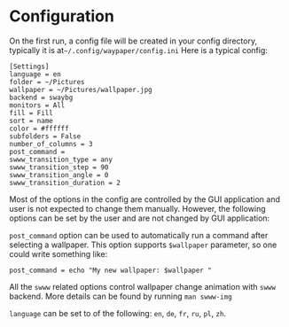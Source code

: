 # Configuration

On the first run, a config file will be created in your config directory, typically it is at`~/.config/waypaper/config.ini` Here is a typical config:

```
[Settings]
language = en
folder = ~/Pictures
wallpaper = ~/Pictures/wallpaper.jpg
backend = swaybg
monitors = All
fill = Fill
sort = name
color = #ffffff
subfolders = False
number_of_columns = 3
post_command = 
swww_transition_type = any
swww_transition_step = 90
swww_transition_angle = 0
swww_transition_duration = 2
```

Most of the options in the config are controlled by the GUI application and user is not expected to change them manually. However, the following options can be set by the user and are not changed by GUI application:

`post_command` option can be used to automatically run a command after selecting a wallpaper. This option supports `$wallpaper` parameter, so one could write something like:

`post_command = echo "My new wallpaper: $wallpaper "`

All the `swww` related options control wallpaper change animation with `swww` backend. More details can be found by running `man swww-img`

`language` can be set to of the following: `en`, `de`, `fr`, `ru`, `pl`, `zh`.


